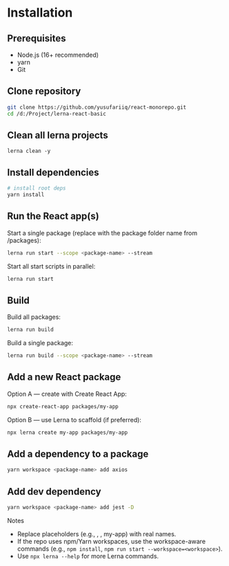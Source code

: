 # Installation

## Prerequisites
- Node.js (16+ recommended)
- yarn
- Git

## Clone repository
```bash
git clone https://github.com/yusufariiq/react-monorepo.git
cd /d:/Project/lerna-react-basic
```

## Clean all lerna projects
`lerna clean -y`

## Install dependencies
```bash
# install root deps
yarn install
```

## Run the React app(s)
Start a single package (replace <package-name> with the package folder name from /packages):
```bash
lerna run start --scope <package-name> --stream
```
Start all start scripts in parallel:
```bash
lerna run start
```

## Build
Build all packages:
```bash
lerna run build
```
Build a single package:
```bash
lerna run build --scope <package-name> --stream
```

## Add a new React package
Option A — create with Create React App:
```bash
npx create-react-app packages/my-app
```
Option B — use Lerna to scaffold (if preferred):
```bash
npx lerna create my-app packages/my-app
```

## Add a dependency to a package
```bash
yarn workspace <package-name> add axios
```

## Add dev dependency
```bash
yarn workspace <package-name> add jest -D
```

Notes
- Replace placeholders (e.g., <repo-url>, <package-name>, my-app) with real names.
- If the repo uses npm/Yarn workspaces, use the workspace-aware commands (e.g., `npm install`, `npm run start --workspace=<workspace>`).
- Use `npx lerna --help` for more Lerna commands.